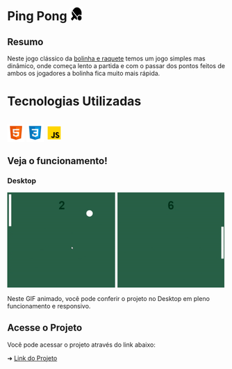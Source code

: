 # Ping Pong <img src="./assets/private/paddle.png" height="30" width="30">

## Resumo

Neste jogo clássico da [bolinha e raquete](https://ezequiel-lee.github.io/ping-pong/) temos um jogo simples mas dinâmico, onde começa lento a partida e com o passar dos pontos feitos de ambos os jogadores a bolinha fica muito mais rápida.

# Tecnologias Utilizadas

<div style="display: inline_block"><br>
  <img height="40" width="40" alt="html5" src="./assets/private/html5.png"/>
	<img height="40" width="40" alt="css3" src="./assets/private/css3.png"/>
  <img height="40" width="40" alt="javascript" src="./assets/private/javascript.png"/>
</div>

## Veja o funcionamento!
### Desktop

<img src="./assets/private/PingPong.gif" alt="Gif mostrando o funcionamento do projeto" width="500">

Neste GIF animado, você pode conferir o projeto no Desktop em pleno funcionamento e responsivo.

## Acesse o Projeto

Você pode acessar o projeto através do link abaixo:

➜ [Link do Projeto](https://ezequiel-lee.github.io/ping-pong/)